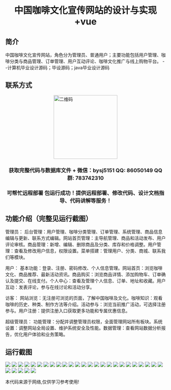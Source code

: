 <p><h1 align="center">中国咖啡文化宣传网站的设计与实现+vue</h1></p>

## 简介
中国咖啡文化宣传网站，角色分为管理员、普通用户；主要功能包括用户管理、咖啡分类与商品管理、订单管理、用户互动评论、咖啡文化推广与线上购物平台。    --计算机毕业设计源码；毕设源码；java毕业设计源码


## 联系方式
<img src="https://bs-1329754181.cos.ap-shanghai.myqcloud.com/wx.jpg" alt="二维码" style="display: block; margin: 0 auto;" width="200px">
<p><h3 align="center">获取完整代码与数据库文件 + 微信：bysj5151 QQ: 86050149 QQ群: 783742310</h3></p>
<p><h3 align="center">可帮忙远程部署 包运行成功！提供远程部署、修改代码、设计文档指导、代码讲解等服务！</h3></p>

## 功能介绍（完整见运行截图）
管理员：
后台管理：用户管理、咖啡分类管理、订单管理、系统管理、商品信息编辑与更新、联系方式编辑。网站首页管理：主导航管理、商品和活动发布、用户评论审核。商品管理：新增、编辑、删除商品及分类、库存和价格调整。用户管理：查看及修改用户信息，权限设置。菜单搭建：管理用户、分类、商城、联系我们等模块。

用户：
基本功能：登录、注册、密码修改、个人信息管理。网站首页：浏览咖啡文化、商品推荐、最新活动资讯。商品购买：浏览商品详情、添加购物车、订单确认及提交、在线支付。个人中心：查看及管理个人信息、订单、地址和收藏。用户互动：发表评论，参与在线讨论和活动分享。

访客：
网站浏览：无注册可浏览的页面，了解中国咖啡及文化。咖啡知识：观看咖啡的历史、种类、制作方法等介绍。活动参与：浏览当前推广活动，可选择注册参与。用户注册：提供注册入口获取更多功能和专属优惠信息。

超级管理员：
功能管理：分配并调整管理员权限，全面管理网站所有板块。系统设置：调整网站全局设置、维护系统安全及性能。数据管理：查看网站数据分析报告，优化用户体验和业务策略。


## 运行截图
![](https://bs-1329754181.cos.ap-shanghai.myqcloud.com/ssm/ChinaCoffeeCulturePromotionWebsite/img/001.jpg)
![](https://bs-1329754181.cos.ap-shanghai.myqcloud.com/ssm/ChinaCoffeeCulturePromotionWebsite/img/002.jpg)
![](https://bs-1329754181.cos.ap-shanghai.myqcloud.com/ssm/ChinaCoffeeCulturePromotionWebsite/img/003.jpg)
![](https://bs-1329754181.cos.ap-shanghai.myqcloud.com/ssm/ChinaCoffeeCulturePromotionWebsite/img/004.jpg)
![](https://bs-1329754181.cos.ap-shanghai.myqcloud.com/ssm/ChinaCoffeeCulturePromotionWebsite/img/005.jpg)
![](https://bs-1329754181.cos.ap-shanghai.myqcloud.com/ssm/ChinaCoffeeCulturePromotionWebsite/img/006.jpg)
![](https://bs-1329754181.cos.ap-shanghai.myqcloud.com/ssm/ChinaCoffeeCulturePromotionWebsite/img/007.jpg)
![](https://bs-1329754181.cos.ap-shanghai.myqcloud.com/ssm/ChinaCoffeeCulturePromotionWebsite/img/008.jpg)
![](https://bs-1329754181.cos.ap-shanghai.myqcloud.com/ssm/ChinaCoffeeCulturePromotionWebsite/img/009.jpg)
![](https://bs-1329754181.cos.ap-shanghai.myqcloud.com/ssm/ChinaCoffeeCulturePromotionWebsite/img/010.jpg)
![](https://bs-1329754181.cos.ap-shanghai.myqcloud.com/ssm/ChinaCoffeeCulturePromotionWebsite/img/011.jpg)
![](https://bs-1329754181.cos.ap-shanghai.myqcloud.com/ssm/ChinaCoffeeCulturePromotionWebsite/img/012.jpg)
![](https://bs-1329754181.cos.ap-shanghai.myqcloud.com/ssm/ChinaCoffeeCulturePromotionWebsite/img/013.jpg)
![](https://bs-1329754181.cos.ap-shanghai.myqcloud.com/ssm/ChinaCoffeeCulturePromotionWebsite/img/014.jpg)
![](https://bs-1329754181.cos.ap-shanghai.myqcloud.com/ssm/ChinaCoffeeCulturePromotionWebsite/img/015.jpg)
![](https://bs-1329754181.cos.ap-shanghai.myqcloud.com/ssm/ChinaCoffeeCulturePromotionWebsite/img/016.jpg)
![](https://bs-1329754181.cos.ap-shanghai.myqcloud.com/ssm/ChinaCoffeeCulturePromotionWebsite/img/017.jpg)
![](https://bs-1329754181.cos.ap-shanghai.myqcloud.com/ssm/ChinaCoffeeCulturePromotionWebsite/img/018.jpg)
![](https://bs-1329754181.cos.ap-shanghai.myqcloud.com/ssm/ChinaCoffeeCulturePromotionWebsite/img/019.jpg)
![](https://bs-1329754181.cos.ap-shanghai.myqcloud.com/ssm/ChinaCoffeeCulturePromotionWebsite/img/020.jpg)
![](https://bs-1329754181.cos.ap-shanghai.myqcloud.com/ssm/ChinaCoffeeCulturePromotionWebsite/img/021.jpg)
![](https://bs-1329754181.cos.ap-shanghai.myqcloud.com/ssm/ChinaCoffeeCulturePromotionWebsite/img/022.jpg)
![](https://bs-1329754181.cos.ap-shanghai.myqcloud.com/ssm/ChinaCoffeeCulturePromotionWebsite/img/023.jpg)
![](https://bs-1329754181.cos.ap-shanghai.myqcloud.com/ssm/ChinaCoffeeCulturePromotionWebsite/img/024.jpg)
![](https://bs-1329754181.cos.ap-shanghai.myqcloud.com/ssm/ChinaCoffeeCulturePromotionWebsite/img/025.jpg)
![](https://bs-1329754181.cos.ap-shanghai.myqcloud.com/ssm/ChinaCoffeeCulturePromotionWebsite/img/026.jpg)
![](https://bs-1329754181.cos.ap-shanghai.myqcloud.com/ssm/ChinaCoffeeCulturePromotionWebsite/img/027.jpg)
![](https://bs-1329754181.cos.ap-shanghai.myqcloud.com/ssm/ChinaCoffeeCulturePromotionWebsite/img/028.jpg)
![](https://bs-1329754181.cos.ap-shanghai.myqcloud.com/ssm/ChinaCoffeeCulturePromotionWebsite/img/029.jpg)
![](https://bs-1329754181.cos.ap-shanghai.myqcloud.com/ssm/ChinaCoffeeCulturePromotionWebsite/img/030.jpg)

<p>本代码来源于网络,仅供学习参考使用!</p>
